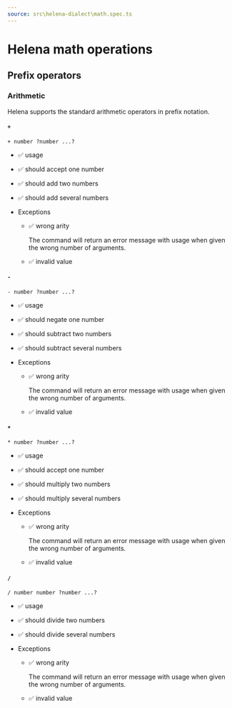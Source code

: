 ```yaml
---
source: src\helena-dialect\math.spec.ts
---
```

# Helena math operations


## <a id="prefix-operators"></a>Prefix operators


### <a id="prefix-operators-arithmetic"></a>Arithmetic

Helena supports the standard arithmetic operators in prefix notation.


#### <a id="prefix-operators-arithmetic-"></a>`+`

```lna
+ number ?number ...?
```

- ✅ usage
- ✅ should accept one number
- ✅ should add two numbers
- ✅ should add several numbers

- Exceptions

  - ✅ wrong arity

    The command will return an error message with usage when given
    the wrong number of arguments.

  - ✅ invalid value

#### <a id="prefix-operators-arithmetic--"></a>`-`

```lna
- number ?number ...?
```

- ✅ usage
- ✅ should negate one number
- ✅ should subtract two numbers
- ✅ should subtract several numbers

- Exceptions

  - ✅ wrong arity

    The command will return an error message with usage when given
    the wrong number of arguments.

  - ✅ invalid value

#### <a id="prefix-operators-arithmetic-"></a>`*`

```lna
* number ?number ...?
```

- ✅ usage
- ✅ should accept one number
- ✅ should multiply two numbers
- ✅ should multiply several numbers

- Exceptions

  - ✅ wrong arity

    The command will return an error message with usage when given
    the wrong number of arguments.

  - ✅ invalid value

#### <a id="prefix-operators-arithmetic-"></a>`/`

```lna
/ number number ?number ...?
```

- ✅ usage
- ✅ should divide two numbers
- ✅ should divide several numbers

- Exceptions

  - ✅ wrong arity

    The command will return an error message with usage when given
    the wrong number of arguments.

  - ✅ invalid value

